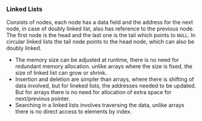 ### Linked Lists

Consists of nodes, each node has a data field and the address for the next node, 
in case of doubly linked list, also has reference to the previous node. The first 
node is the head and the last one is the tail which points to `NULL`. In circular 
linked lists the tail node points to the head node, which can also be doubly linked. 


- The memory size can be adjusted at runtime, there is no need for redundant memory allocation.
unlike arrays where the size is fixed, the size of linked list can grow or shrink.
- Insertion and deletion are simpler than arrays, where there is shifting of data involved, 
but for lineked lists, the addresses needed to be updated. But for arrays there is no need 
for allocation of extra space for next/previous pointer.
- Searching in a linked lists involves traversing the data, unlike arrays there is no direct
access to elements by index.
